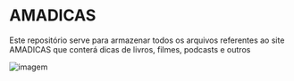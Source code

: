 # AMADICAS

Este repositório serve para armazenar todos os arquivos referentes ao site AMADICAS que conterá dicas de livros, filmes, podcasts e outros

<img src="/_img/torre_jaguare.jpg" alt="imagem"/>
